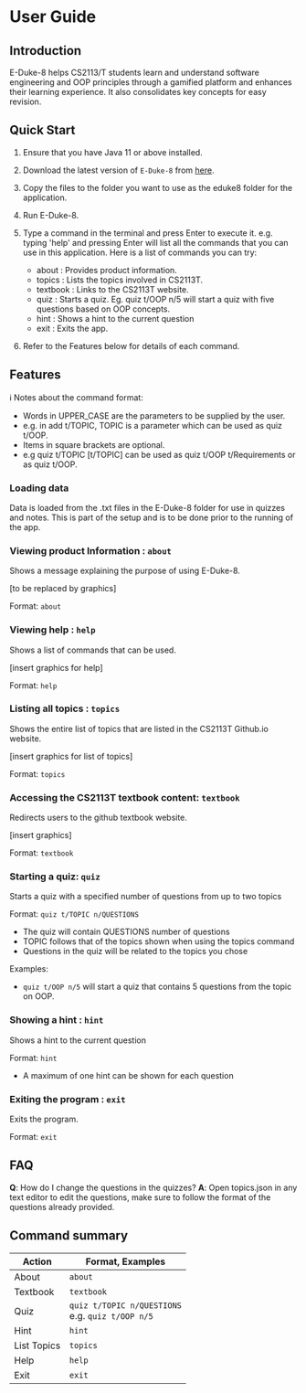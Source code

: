 # User Guide

## Introduction

E-Duke-8 helps CS2113/T students learn and understand software engineering and OOP principles through a gamified
platform and enhances their learning experience. It also consolidates key concepts for easy revision.

## Quick Start

1. Ensure that you have Java 11 or above installed.
2. Download the latest version of `E-Duke-8` from [here](https://github.com/AY2021S1-CS2113T-F12-3/tp/releases).
3. Copy the files to the folder you want to use as the eduke8 folder for the application.
4. Run E-Duke-8.
5. Type a command in the terminal and press Enter to execute it. e.g. typing 'help' and pressing Enter will list all the commands that you can use in this application. Here is a list of commands you can try:
   - about : Provides product information.
   - topics : Lists the topics involved in CS2113T.
   - textbook : Links to the CS2113T website.
   - quiz : Starts a quiz. Eg. quiz t/OOP n/5  will start a quiz with five questions based on OOP concepts.
   - hint	  :   Shows a hint to the current question
   - exit : Exits the app.

6. Refer to the Features below for details of each command.

## Features 

ℹ️ Notes about the command format:
- Words in UPPER_CASE are the parameters to be supplied by the user.
- e.g. in add t/TOPIC, TOPIC is a parameter which can be used as quiz t/OOP.
- Items in square brackets are optional.
- e.g quiz t/TOPIC [t/TOPIC] can be used as quiz t/OOP t/Requirements or as quiz t/OOP.

### Loading data

Data is loaded from the .txt files in the E-Duke-8 folder for use in quizzes and notes.  This is part of the setup and is to be done prior to the running of the app.

### Viewing product Information : `about`

Shows a message explaining the purpose of using E-Duke-8.

[to be replaced by graphics]

Format: `about`

### Viewing help : `help`

Shows a list of commands that can be used.

[insert graphics for help]

Format: `help`

### Listing all topics : `topics`

Shows the entire list of topics that are listed in the CS2113T Github.io website.

[insert graphics for list of topics] 

Format: `topics`

### Accessing the CS2113T textbook content: `textbook`

Redirects users to the github textbook website.

[insert graphics]

Format: `textbook`

### Starting a quiz: `quiz`

Starts a quiz with a specified number of questions from up to two topics

Format: `quiz t/TOPIC n/QUESTIONS`
- The quiz will contain QUESTIONS number of questions 
- TOPIC follows that of the topics shown when using the topics command
- Questions in the quiz will be related to the topics you chose

Examples:
- `quiz t/OOP n/5` will start a quiz that contains 5 questions from the topic on OOP.  

### Showing a hint : `hint`

Shows a hint to the current question

Format: `hint`
- A maximum of one hint can be shown for each question

### Exiting the program : `exit`

Exits the program.

Format: `exit`

## FAQ
**Q**: How do I change the questions in the quizzes?
**A**: Open topics.json in any text editor to edit the questions, make sure to follow the format of the questions already provided.

## Command summary

| Action | Format, Examples |
| ------ | ---------------- |
| About       | `about`                                                |
| Textbook    | `textbook`                                             |
| Quiz        | `quiz t/TOPIC n/QUESTIONS` <br/> e.g. `quiz t/OOP n/5` |
| Hint        | `hint`                                                 |
| List Topics | `topics`                                               |
| Help        | `help`                                                 |
| Exit        | `exit`                                                 |

